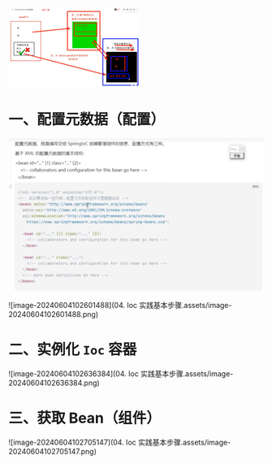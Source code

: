 <img src="04. Ioc 实践基本步骤.assets/image-20240707154839913.png" alt="image-20240707154839913" style="zoom: 25%;" />

# 一、配置元数据（配置）

<img src="04. Ioc 实践基本步骤.assets/image-20240604102532653.png" alt="image-20240604102532653" style="zoom: 50%;" />

![image-20240604102601488](04. Ioc 实践基本步骤.assets/image-20240604102601488.png)

# 二、实例化 `Ioc` 容器

![image-20240604102636384](04. Ioc 实践基本步骤.assets/image-20240604102636384.png)

# 三、获取 Bean（组件）

![image-20240604102705147](04. Ioc 实践基本步骤.assets/image-20240604102705147.png)